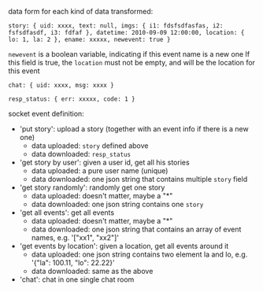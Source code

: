 data form for each kind of data transformed:

``
story: {
    uid: xxxx,
    text: null,
    imgs: {
        i1: fdsfsdfasfas,
        i2: fsfsdfasdf,
        i3: fdfaf
    },
    datetime: 2010-09-09 12:00:00,
    location: {
        lo: 1,
        la: 2
    },
    ename: xxxxx,
    newevent: true
}
``

`newevent` is a boolean variable, indicating if this event name is a new one
If this field is true, the `location` must not be empty, and will be the location
for this event

``
chat: {
    uid: xxxx,
    msg: xxxx
}
``

``
resp_status: {
    err: xxxxx,
    code: 1
}
``

socket event definition:
* 'put story': upload a story (together with an event info if there is a new one)
    * data uploaded: `story` defined above
    * data downloaded: `resp_status`
* 'get story by user': given a user id, get all his stories
    * data uploaded: a pure user name (unique)
    * data downloaded: one json string that contains multiple `story` field
* 'get story randomly': randomly get one story
    * data uploaded: doesn't matter, maybe a "*"
    * data downloaded: one json string contains one `story`
* 'get all events': get all events
    * data uploaded: doesn't matter, maybe a "*"
    * data downloaded: one json string that contains an array of event names,
        e.g. '["xx1", "xx2"]'
* 'get events by location': given a location, get all events around it
    * data uploaded: one json string contains two element la and lo, e.g. 
        '{"la": 100.11, "lo": 22.22}'
    * data downloaded: same as the above
* 'chat': chat in one single chat room